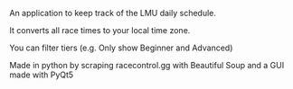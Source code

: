 An application to keep track of the LMU daily schedule.

It converts all race times to your local time zone.

You can filter tiers (e.g. Only show Beginner and Advanced)

Made in python by scraping racecontrol.gg with Beautiful Soup and a GUI made with PyQt5
